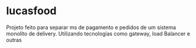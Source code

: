# lucasfood
Projeto feito para separar ms de pagamento e pedidos de um sistema monolito de delivery. Utilizando tecnologias como gateway, load Balancer e outras
